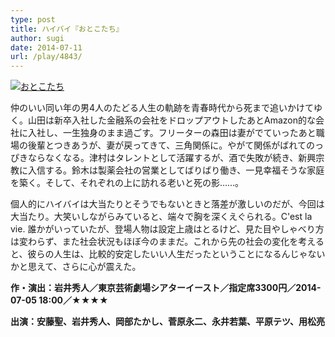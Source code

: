 ```yaml
---
type: post
title: ハイバイ『おとこたち』
author: sugi
date: 2014-07-11
url: /play/4843/
---
```

<a href="http://i1.wp.com/asharpminor.com/wp-content/uploads/2014/07/otokotachi.jpg" onclick="_gaq.push(['_trackEvent', 'outbound-article', 'http://asharpminor.com/wp-content/uploads/2014/07/otokotachi.jpg', '']);" ><img src="http://i1.wp.com/asharpminor.com/wp-content/uploads/2014/07/otokotachi.jpg?resize=210%2C300" alt="おとこたち" class="alignleft size-medium wp-image-4844" data-recalc-dims="1" /></a>

仲のいい同い年の男4人のたどる人生の軌跡を青春時代から死まで追いかけてゆく。山田は新卒入社した金融系の会社をドロップアウトしたあとAmazon的な会社に入社し、一生独身のまま過ごす。フリーターの森田は妻がでていったあと職場の後輩とつきあうが、妻が戻ってきて、三角関係に。やがて関係がばれてのっぴきならなくなる。津村はタレントとして活躍するが、酒で失敗が続き、新興宗教に入信する。鈴木は製薬会社の営業としてばりばり働き、一見幸福そうな家庭を築く。そして、それぞれの上に訪れる老いと死の影……。

個人的にハイバイは大当たりとそうでもないときと落差が激しいのだが、今回は大当たり。大笑いしながらみていると、端々で胸を深くえぐられる。C'est la vie. 誰かがいっていたが、登場人物は設定上歳はとるけど、見た目やしゃべり方は変わらず、また社会状況もほぼ今のままだ。これから先の社会の変化を考えると、彼らの人生は、比較的安定したいい人生だったということになるんじゃないかと思えて、さらに心が震えた。

**作・演出：岩井秀人／東京芸術劇場シアターイースト／指定席3300円／2014-07-05 18:00／★★★★**

**出演：安藤聖、岩井秀人、岡部たかし、菅原永二、永井若葉、平原テツ、用松亮**
